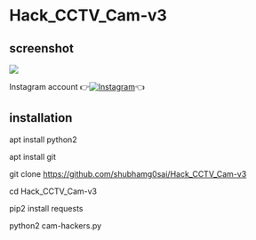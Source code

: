 # Hack_CCTV_Cam-v3

## screenshot
![ ](https://raw.githubusercontent.com/shubhamg0sai/Hack_CCTV_Cam-v3/Delete/Screenshot_20211025_143109.jpg)


Instagram account
👉[![Instagram  ](https://img.shields.io/badge/INSTAGRAM-FOLLOW-red?style=for-the-badge&logo=instagram)](https://www.instagram.com/shubhamg0sai)👈



## installation

apt install python2

apt install git

git clone https://github.com/shubhamg0sai/Hack_CCTV_Cam-v3 

cd Hack_CCTV_Cam-v3

pip2 install requests

python2 cam-hackers.py
